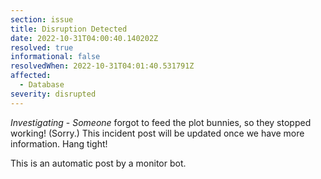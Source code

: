 ```yaml
---
section: issue
title: Disruption Detected
date: 2022-10-31T04:00:40.140202Z
resolved: true
informational: false
resolvedWhen: 2022-10-31T04:01:40.531791Z
affected:
  - Database
severity: disrupted
---
```

*Investigating* - _Someone_ forgot to feed the plot bunnies, so they stopped working! (Sorry.) This incident post will be updated once we have more information. Hang tight!

This is an automatic post by a monitor bot.
        